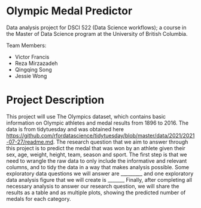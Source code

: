 # Olympic Medal Predictor
Data analysis project for DSCI 522 (Data Science workflows); a course in the Master of Data Science program at the University of British Columbia.

Team Members:
* Victor Francis
* Reza Mirzazadeh
* Qingqing Song
* Jessie Wong

# Project Description
This project will use The Olympics dataset, which contains basic information on Olympic athletes and medal results from 1896 to 2016. The data is from tidytuesday and was obtained here https://github.com/rfordatascience/tidytuesday/blob/master/data/2021/2021-07-27/readme.md.
The research question that we aim to answer through this project is to predict the medal that was won by an athlete given their sex, age, weight, height, team, season and sport.
The first step is that we need to wrangle the raw data to only include the informative and relevant columns, and to tidy the data in a way that makes analysis possible. Some exploratory data questions we will answer are _________ and one exploratory data analysis figure that we will create is _______
Finally, after completing all necessary analysis to answer our research question, we will share the results as a table and as multiple plots, showing the predicted number of medals for each category.

